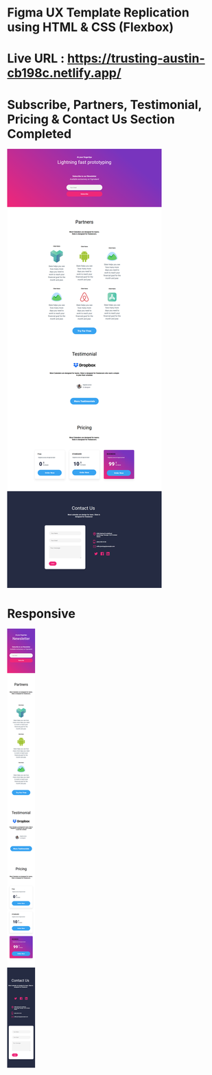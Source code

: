 # Figma UX Template Replication using HTML &amp; CSS (Flexbox)

# Live URL : https://trusting-austin-cb198c.netlify.app/


# Subscribe, Partners, Testimonial, Pricing & Contact Us Section Completed

![Screenshot 1](./img/1.png)

# Responsive 

![Screenshot 2](./img/2.png)


